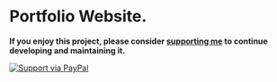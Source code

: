 # Portfolio Website.

**If you enjoy this project, please consider [supporting me](https://www.paypal.me/volodymyrpiskar) to continue developing and maintaining it.**

[![Support via PayPal](https://cdn.rawgit.com/twolfson/paypal-github-button/1.0.0/dist/button.svg)](https://www.paypal.me/volodymyrpiskar)